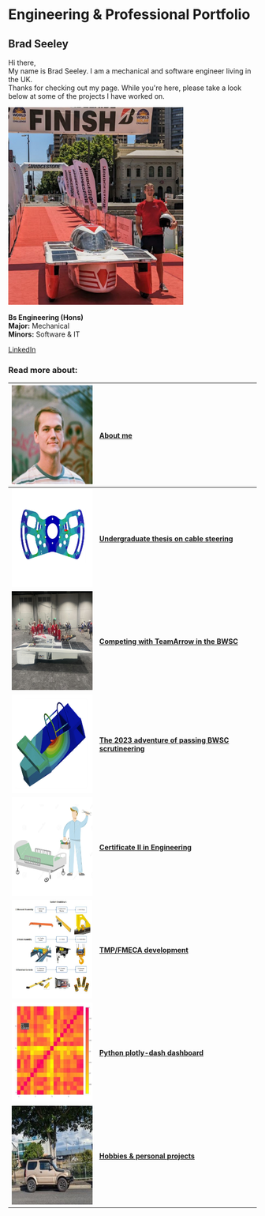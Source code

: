 # Engineering & Professional Portfolio

## Brad Seeley


Hi there, <br>
My name is Brad Seeley. I am a mechanical and software engineer living in the UK. <br>
Thanks for checking out my page. While you're here, please take a look below at some of the projects I have worked on. 

<img src="./imgs/self-pic.jpeg" height="400">


**Bs Engineering (Hons)**<br>
**Major:** Mechanical<br>
**Minors:** Software & IT<br>

[LinkedIn](https://www.linkedin.com/in/brad-seeley/)



### Read more about:
|[<img src="./imgs/thumbnails/self-thumbnail.jpeg" height="200" width="200"/>](./imgs/thumbnails/self-thumbnail.jpeg)|[About me](./pages/about-me.md)|
|:---:|:---|
|[<img src="./imgs/thumbnails/thesis-thumbnail.jpeg" height="200" width="200"/>](./imgs/thumbnails/thesis-thumbnail.jpeg)|**[Undergraduate thesis on cable steering](./pages/thesis.md)**|
|[<img src="./imgs/thumbnails/BWSC-thumbnail.jpeg" height="200" width="200"/>](./imgs/thumbnails/BWSC-thumbnail.jpeg)|**[Competing with TeamArrow in the BWSC](./pages/BWSC.md)**|
|[<img src="./imgs/thumbnails/certification-thumbnail.jpeg" height="200" width="200"/>](./imgs/thumbnails/certification-thumbnail.jpeg)|**[The 2023 adventure of passing BWSC scrutineering](./pages/solar-car-certification.md)**|
|[<img src="./imgs/thumbnails/traineeship-thumbnail.jpeg" width="200" height="200"/>](./imgs/thumbnails/traineeship-thumbnail.jpeg)|**[Certificate II in Engineering](./pages/traineeship.md)**|
|[<img src="./imgs/thumbnails/FMECA-thumbnail.jpeg" height="200" width="200"/>](./imgs/thumbnails/FMECA-thumbnail.jpeg)|**[TMP/FMECA development](./pages/TMP-FMECA.md)**|
|[<img src="./imgs/thumbnails/plotly-thumbnail.jpeg" height="200" width="200"/>](./imgs/thumbnails/plotly-thumbnail.jpeg)|**[Python plotly-dash dashboard](./pages/plotly.md)**|
|[<img src="./imgs/thumbnails/jimny-thumbnail.jpeg" height="200" width="200"/>](./imgs/thumbnails/jimny-thumbnail.jpeg)|**[Hobbies & personal projects](./pages/hobbies.md)**|


